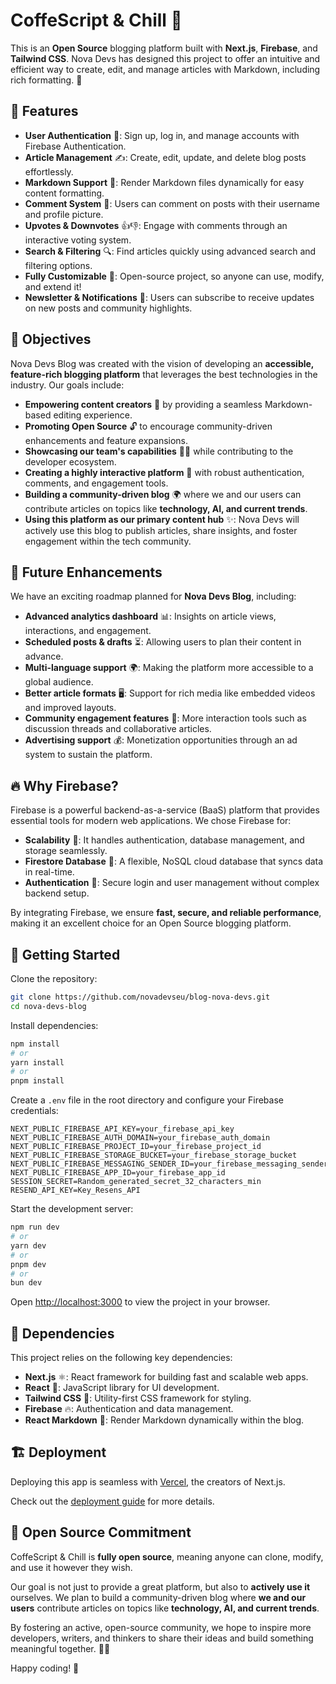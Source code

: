 # CoffeScript & Chill 🚀

This is an **Open Source** blogging platform built with **Next.js**, **Firebase**, and **Tailwind CSS**. Nova Devs has designed this project to offer an intuitive and efficient way to create, edit, and manage articles with Markdown, including rich formatting. 📝

## 🌟 Features

- **User Authentication** 🔐: Sign up, log in, and manage accounts with Firebase Authentication.
- **Article Management** ✍️: Create, edit, update, and delete blog posts effortlessly.
- **Markdown Support** 📜: Render Markdown files dynamically for easy content formatting.
- **Comment System** 💬: Users can comment on posts with their username and profile picture.
- **Upvotes & Downvotes** 👍👎: Engage with comments through an interactive voting system.
- **Search & Filtering** 🔍: Find articles quickly using advanced search and filtering options.
- **Fully Customizable** 🎨: Open-source project, so anyone can use, modify, and extend it!
- **Newsletter & Notifications** 📩: Users can subscribe to receive updates on new posts and community highlights.

## 🎯 Objectives

Nova Devs Blog was created with the vision of developing an **accessible, feature-rich blogging platform** that leverages the best technologies in the industry. Our goals include:

- **Empowering content creators** 📝 by providing a seamless Markdown-based editing experience.
- **Promoting Open Source** 🔓 to encourage community-driven enhancements and feature expansions.
- **Showcasing our team's capabilities** 👨‍💻 while contributing to the developer ecosystem.
- **Creating a highly interactive platform** 💬 with robust authentication, comments, and engagement tools.
- **Building a community-driven blog** 🌍 where we and our users can contribute articles on topics like **technology, AI, and current trends**.
- **Using this platform as our primary content hub** ✨: Nova Devs will actively use this blog to publish articles, share insights, and foster engagement within the tech community.

## 🔮 Future Enhancements

We have an exciting roadmap planned for **Nova Devs Blog**, including:

- **Advanced analytics dashboard** 📊: Insights on article views, interactions, and engagement.
- **Scheduled posts & drafts** ⏳: Allowing users to plan their content in advance.
- **Multi-language support** 🌍: Making the platform more accessible to a global audience.
- **Better article formats** 🖥️: Support for rich media like embedded videos and improved layouts.
- **Community engagement features** 🤝: More interaction tools such as discussion threads and collaborative articles.
- **Advertising support** 💰: Monetization opportunities through an ad system to sustain the platform.

## 🔥 Why Firebase?

Firebase is a powerful backend-as-a-service (BaaS) platform that provides essential tools for modern web applications. We chose Firebase for:

- **Scalability** 🚀: It handles authentication, database management, and storage seamlessly.
- **Firestore Database** 📂: A flexible, NoSQL cloud database that syncs data in real-time.
- **Authentication** 🔐: Secure login and user management without complex backend setup.

By integrating Firebase, we ensure **fast, secure, and reliable performance**, making it an excellent choice for an Open Source blogging platform.

## 🚀 Getting Started

Clone the repository:

```bash
git clone https://github.com/novadevseu/blog-nova-devs.git
cd nova-devs-blog
```

Install dependencies:

```bash
npm install
# or
yarn install
# or
pnpm install
```

Create a `.env` file in the root directory and configure your Firebase credentials:

```env
NEXT_PUBLIC_FIREBASE_API_KEY=your_firebase_api_key
NEXT_PUBLIC_FIREBASE_AUTH_DOMAIN=your_firebase_auth_domain
NEXT_PUBLIC_FIREBASE_PROJECT_ID=your_firebase_project_id
NEXT_PUBLIC_FIREBASE_STORAGE_BUCKET=your_firebase_storage_bucket
NEXT_PUBLIC_FIREBASE_MESSAGING_SENDER_ID=your_firebase_messaging_sender_id
NEXT_PUBLIC_FIREBASE_APP_ID=your_firebase_app_id
SESSION_SECRET=Random_generated_secret_32_characters_min
RESEND_API_KEY=Key_Resens_API
```

Start the development server:

```bash
npm run dev
# or
yarn dev
# or
pnpm dev
# or
bun dev
```

Open [http://localhost:3000](http://localhost:3000) to view the project in your browser.

## 🔧 Dependencies

This project relies on the following key dependencies:

- **Next.js** ⚛️: React framework for building fast and scalable web apps.
- **React** 💙: JavaScript library for UI development.
- **Tailwind CSS** 🎨: Utility-first CSS framework for styling.
- **Firebase** 🔥: Authentication and data management.
- **React Markdown** 📝: Render Markdown dynamically within the blog.

## 🏗️ Deployment

Deploying this app is seamless with [Vercel](https://vercel.com/), the creators of Next.js.

Check out the [deployment guide](https://nextjs.org/docs/app/building-your-application/deploying) for more details.

## 🎉 Open Source Commitment

CoffeScript & Chill is **fully open source**, meaning anyone can clone, modify, and use it however they wish. 

Our goal is not just to provide a great platform, but also to **actively use it** ourselves. We plan to build a community-driven blog where **we and our users** contribute articles on topics like **technology, AI, and current trends**. 

By fostering an active, open-source community, we hope to inspire more developers, writers, and thinkers to share their ideas and build something meaningful together. 🤗✨

Happy coding! 🚀
